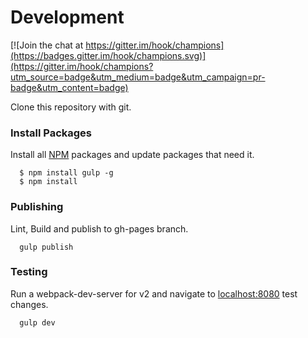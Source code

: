 # Development

[![Join the chat at https://gitter.im/hook/champions](https://badges.gitter.im/hook/champions.svg)](https://gitter.im/hook/champions?utm_source=badge&utm_medium=badge&utm_campaign=pr-badge&utm_content=badge)

  Clone this repository with git.

### Install Packages

  Install all [NPM](https://www.npmjs.com/) packages and update packages that need it.

```
  $ npm install gulp -g
  $ npm install
```

### Publishing

  Lint, Build and publish to gh-pages branch.

```
  gulp publish
```

### Testing

  Run a webpack-dev-server for v2 and navigate to [localhost:8080](http://localhost:8080) test changes. 

```
  gulp dev
```
